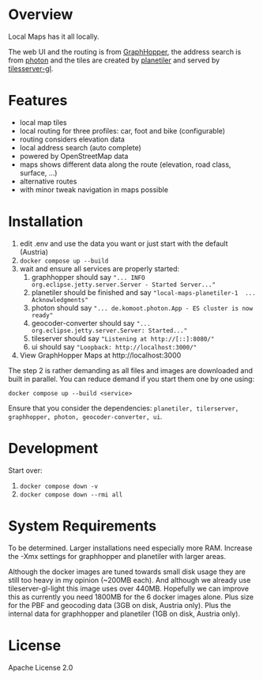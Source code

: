 # Overview

Local Maps has it all locally.

The web UI and the routing is from [GraphHopper](https://github.com/graphhopper/graphhopper), the address search
is from [photon](https://github.com/komoot/photon/) and the tiles are created by 
[planetiler](https://github.com/onthegomap/planetiler) and served by [tilesserver-gl](https://github.com/maptiler/tileserver-gl/).

# Features

 * local map tiles
 * local routing for three profiles: car, foot and bike (configurable)
 * routing considers elevation data
 * local address search (auto complete)
 * powered by OpenStreetMap data
 * maps shows different data along the route (elevation, road class, surface, ...)
 * alternative routes
 * with minor tweak navigation in maps possible

# Installation

1. edit .env and use the data you want or just start with the default (Austria)
2. `docker compose up --build` 
3. wait and ensure all services are properly started:
   1. graphhopper should say `"... INFO org.eclipse.jetty.server.Server - Started Server..."`
   2. planetiler should be finished and say `"local-maps-planetiler-1  ... Acknowledgments"`
   3. photon should say `"... de.komoot.photon.App - ES cluster is now ready"`
   4. geocoder-converter should say `"... org.eclipse.jetty.server.Server: Started..."`
   5. tileserver should say `"Listening at http://[::]:8080/"`
   6. ui should say `"Loopback: http://localhost:3000/"`
4. View GraphHopper Maps at http://localhost:3000

The step 2 is rather demanding as all files and images are downloaded and built in
parallel. You can reduce demand if you start them one by one using:

`docker compose up --build <service>`

Ensure that you consider the dependencies: `planetiler, tilerserver, graphhopper, photon, geocoder-converter, ui`.

# Development

Start over:

1. `docker compose down -v`
2. `docker compose down --rmi all`

# System Requirements

To be determined. Larger installations need especially more RAM. Increase
the -Xmx settings for graphhopper and planetiler with larger areas.

Although the docker images are tuned towards small disk usage they are
still too heavy in my opinion (~200MB each). And although we already
use tileserver-gl-light this image uses over 440MB. Hopefully we can improve
this as currently you need 1800MB for the 6 docker images alone. Plus size
for the PBF and geocoding data (3GB on disk, Austria only). Plus the internal 
data for graphhopper and planetiler (1GB on disk, Austria only).

# License

Apache License 2.0 